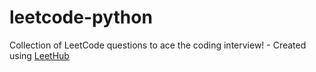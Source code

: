 # leetcode-python
Collection of LeetCode questions to ace the coding interview! - Created using [LeetHub](https://github.com/QasimWani/LeetHub)

